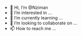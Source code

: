 - 👋 Hi, I’m @Nziman
- 👀 I’m interested in ...
- 🌱 I’m currently learning ...
- 💞️ I’m looking to collaborate on ...
- 📫 How to reach me ...

<!---
Nziman/Nziman is a ✨ special ✨ repository because its `README.md` (this file) appears on your GitHub profile.
You can click the Preview link to take a look at your changes.
--->
